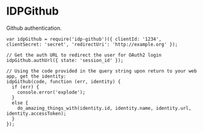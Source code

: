 # IDPGithub

Github authentication.

    var idpGithub = require('idp-github')({ clientId: '1234', clientSecret: 'secret', 'redirectUri': 'http://example.org' });

    // Get the auth URL to redirect the user for OAuth2 login
    idpGithub.authUrl({ state: 'session_id' });

    // Using the code provided in the query string upon return to your web app, get the identity:
    idpGithub(code, function (err, identity) {
      if (err) {
        console.error('explode');
      }
      else {
        do_amazing_things_with(identity.id, identity.name, identity.url, identity.accessToken);
      }
    });
